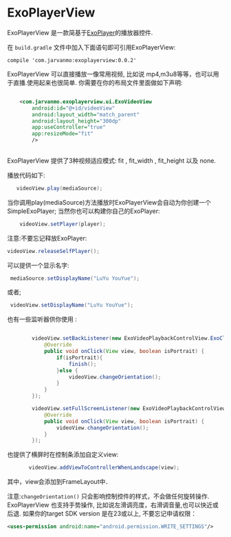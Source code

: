 # ExoPlayerView
ExoPlayerView 是一款简基于[ExoPlayer](https://github.com/google/ExoPlayer)的播放器控件.


在 `build.gradle` 文件中加入下面语句即可引用ExoPlayerView:

    compile 'com.jarvanmo:exoplayerview:0.0.2'
ExoPlayerView 可以直接播放一像常用视频, 比如说 mp4,m3u8等等，也可以用于直播.使用起来也很简单.
你需要在你的布局文件里面做如下声明:
```xml

    <com.jarvanmo.exoplayerview.ui.ExoVideoView
        android:id="@+id/videoView"
        android:layout_width="match_parent"
        android:layout_height="300dp"
        app:useController="true"
        app:resizeMode="fit"
        />
        
```
ExoPlayerView 提供了3种视频适应模式: fit ,  fit_width , fit_height
以及 none.

播放代码如下:
```java
   videoView.play(mediaSource);
```
当你调用play(mediaSource)方法播放时ExoPlayerView会自动为你创建一个SimpleExoPlayer;
当然你也可以构建你自己的ExoPlayer:
```java
    videoView.setPlayer(player);
```
注意:不要忘记释放ExoPlayer:
```java
videoView.releaseSelfPlayer();
```
可以提供一个显示名字:
```java
 mediaSource.setDisplayName("LuYu YouYue");
```
或者;
```java
 videoView.setDisplayName("LuYu YouYue");
```



也有一些监听器供你使用 :
```java

        videoView.setBackListener(new ExoVideoPlaybackControlView.ExoClickListener() {
            @Override
            public void onClick(View view, boolean isPortrait) {
                if(isPortrait){
                    finish();
                }else {
                    videoView.changeOrientation();
                }
            }
        });

```

```java
        videoView.setFullScreenListener(new ExoVideoPlaybackControlView.ExoClickListener() {
            @Override
            public void onClick(View view, boolean isPortrait) {
                videoView.changeOrientation();
            }
        });
```
也提供了横屏时在控制条添加自定义view:

```java
       videoView.addViewToControllerWhenLandscape(view);
```
其中，view会添加到FrameLayout中．

注意:`changeOrientation()` 只会影响控制控件的样式，不会做任何旋转操作.
ExoPlayerView 也支持手势操作, 比如说左滑调亮度，右滑调音量,也可以快近或后退.
如果你的target SDK version 是在23或以上, 不要忘记申请权限：
```xml
<uses-permission android:name="android.permission.WRITE_SETTINGS"/>
```